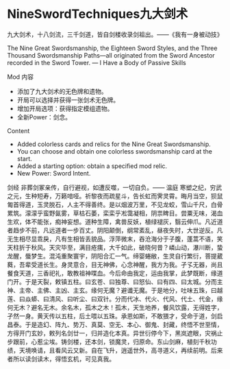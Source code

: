 # NineSwordTechniques九大剑术

九大剑术，十八剑流，三千剑道，皆自剑楼收录剑祖出。——《我有一身被动技》

The Nine Great Swordsmanship, the Eighteen Sword Styles, and the Three Thousand Swordsmanship Paths—all originated from the Sword Ancestor recorded in the Sword Tower. — I Have a Body of Passive Skills

Mod 内容
- 添加了九大剑术的无色牌和遗物。
- 开局可以选择并获得一张剑术无色牌。
- 增加开局选项：获得指定模组遗物。
- 全新Power：剑念。

Content
- Added colorless cards and relics for the Nine Great Swordsmanship.
- You can choose and obtain one colorless swordsmanship card at the start.
- Added a starting option: obtain a specified mod relic.
- New Power: Sword Intent.

剑经
非葬剑冢亲传，自行避视，如遭反噬，一切自负。—— 温庭
寒塑之纪，穷武之元，生种短寿，万籁喑哑。祈黎夜而疏星斗，告长虹而霁灵霄。晦月当空，狈鼠匍首得道，玉灵脱石，人主不得善终。是以烟波万里，不见龙蛟，雪山千尺，白骨累筑。濛濛乎蛮野氤雾，草枯石萎，栾栾乎凇霭凝相，阴祟睥目。尝粟无味，渴血生欢，体不能张，痴神妄想。道种生障，禽兽反妖，植绿褪灰，翳云伸爪。凡近道者趋步不前，凡远道者一步百丈。阴阳颠倒，纲常紊乱，昼夜失时，大世逆反。凡无生相尽显乖戾，凡有生相皆丢貌品。浮萍微末，吞沧海分于子腹，蓬蒿不语，笑天柱折于秋风。天灾毕至，满目疮痍，大千如此，破晓何昔？嶙山动，瀑川断，蛰龙醒，蜃梦生。混沌重聚寰宇，阴阳合汇一气。缔婴蜷敝，生灵自行繁衍，菩提葳蕤，吾辈受道长生。身灵意合，目无神佛，心念神醒，我方为我。孑孓无器，尚且餐食天道，三香祀礼，敢教祖神喋血。今后命由我定，运由我掌，此梦既断，缘道门开。于是天裂，敕镇五柱。曰玄苍、曰独尊、曰怒仙、曰有四、曰太城。分而主神、主帝、主佛、主凶、主玄。缘何无魔？避谶无魔。于是地分，吐味五珠，曰越莲、曰焱蟒、曰清风、曰听尘、曰双针。分而代冰、代火、代风、代土、代金，缘何无木？避名无木。余名木，孤木之木！孤木，天生地养，餐风饮露，无得姓字，孑然一身。黄天传以五柱，后土喂以五珠。承恩如斯，不敢猥才，受命于道，剑启昌泰。于是造幻、阵九、势万、真莫、空无、本心、御鬼、封藏，终悟不世至情，方得开门玄妙，敕列名剑廿一，归并造化本真。异世衍停今下，黑岚遮眼，灾祸止步跟前，心惹尘埃。铸剑楼，还本剑，锁魔灵，归原命。东山剑麻，植刻千秋功绩，天境唤请，且看风云又新。自在飞升，逍遥世外，高寻道义，再续前明。后来者所以读剑读木，得悟玄机，可见真我。